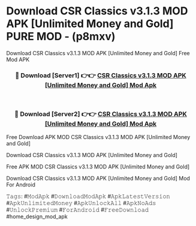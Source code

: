 # Download CSR Classics v3.1.3 MOD APK [Unlimited Money and Gold] PURE MOD - (p8mxv)
Download CSR Classics v3.1.3 MOD APK [Unlimited Money and Gold] Free Mod APK

<div align="center">
<h3>🔴 Download [Server1] 👉👉 <a href="https://apk-comot.site?title=CSR_Classics_v3.1.3_MOD_APK_[Unlimited_Money_and_Gold]">CSR Classics v3.1.3 MOD APK [Unlimited Money and Gold] Mod Apk</a></h3><br>

<h3>🔴 Download [Server2] 👉👉 <a href="https://apk-comot.site?title=CSR_Classics_v3.1.3_MOD_APK_[Unlimited_Money_and_Gold]">CSR Classics v3.1.3 MOD APK [Unlimited Money and Gold] Mod Apk</a></h3>
</div>


Free Download APK MOD CSR Classics v3.1.3 MOD APK [Unlimited Money and Gold]

Download CSR Classics v3.1.3 MOD APK [Unlimited Money and Gold] 

Free APK MOD CSR Classics v3.1.3 MOD APK [Unlimited Money and Gold] 

Download CSR Classics v3.1.3 MOD APK [Unlimited Money and Gold] Mod For Android

𝚃𝚊𝚐𝚜: #𝙼𝚘𝚍𝙰𝚙𝚔 #𝙳𝚘𝚠𝚗𝚕𝚘𝚊𝚍𝙼𝚘𝚍𝙰𝚙𝚔 #𝙰𝚙𝚔𝙻𝚊𝚝𝚎𝚜𝚝𝚅𝚎𝚛𝚜𝚒𝚘𝚗 #𝙰𝚙𝚔𝚄𝚗𝚕𝚒𝚖𝚒𝚝𝚎𝚍𝙼𝚘𝚗𝚎𝚢 #𝙰𝚙𝚔𝚄𝚗𝚕𝚘𝚌𝚔𝙰𝚕𝚕 #𝙰𝚙𝚔𝙽𝚘𝙰𝚍𝚜 #𝚄𝚗𝚕𝚘𝚌𝚔𝙿𝚛𝚎𝚖𝚒𝚞𝚖 #𝙵𝚘𝚛𝙰𝚗𝚍𝚛𝚘𝚒𝚍 #𝙵𝚛𝚎𝚎𝙳𝚘𝚠𝚗𝚕𝚘𝚊𝚍 #home_design_mod_apk